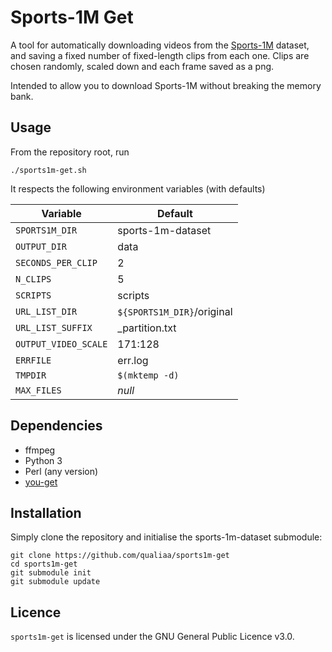 # Sports-1M Get

A tool for automatically downloading videos from the
[Sports-1M](https://cs.stanford.edu/people/karpathy/deepvideo/) dataset, and
saving a fixed number of fixed-length clips from each one. Clips are chosen
randomly, scaled down and each frame saved as a png.

Intended to allow you to download Sports-1M without breaking the memory bank.

## Usage

From the repository root, run

    ./sports1m-get.sh

It respects the following environment variables (with defaults)

Variable               | Default
-----------------------|--------------------
 `SPORTS1M_DIR`        | sports-1m-dataset
 `OUTPUT_DIR`          | data
 `SECONDS_PER_CLIP`    | 2
 `N_CLIPS`             | 5
 `SCRIPTS`             | scripts
 `URL_LIST_DIR`        | `${SPORTS1M_DIR}`/original
 `URL_LIST_SUFFIX`     | _partition.txt
 `OUTPUT_VIDEO_SCALE`  | 171:128
 `ERRFILE`             | err.log
 `TMPDIR`              | `$(mktemp -d)`
 `MAX_FILES`           | *null*

## Dependencies

* ffmpeg
* Python 3
* Perl (any version)
* [you-get](https://github.com/soimort/you-get)

## Installation

Simply clone the repository and initialise the sports-1m-dataset submodule:

    git clone https://github.com/qualiaa/sports1m-get
    cd sports1m-get
    git submodule init
    git submodule update

## Licence

`sports1m-get` is licensed under the GNU General Public Licence v3.0.
